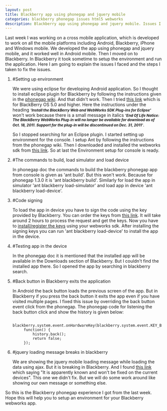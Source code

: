 ```yaml
---
layout: post
title: Blackberry app using phonegap and jquery mobile
categories: blackberry phonegap issues html5 webworks
description: Blackberry app using phonegap and jquery mobile. Issues I faced while developing blackberry app using phonegap and jquery mobile.
---
```


Last week I was working on a cross mobile application, which is
developed to work on all the mobile platforms including Android,
Blackberry, iPhone and Windows mobile. We developed the app using
phonegap and jquery mobile, and it worked well in Android mobile. Then I
moved on to Blackberry. In Blackberry it took sometime to setup the
environment and run the application. Here I am going to explain the
issues I faced and the steps I taken to fix the issues.

1. #Setting up environment

      We were using eclipse for developing Android application. So I thought
      to install eclipse plugin for Blackberry by following the instructions
      given in the [phonegap wiki](http://wiki.phonegap.com/w/page/25653281/Getting%20Started%20with%20PhoneGap-BlackBerry%20with%20the%20Latest%20Environment). And
      that didn't work. Then I tried [this link](http://wiki.phonegap.com/w/page/31930982/Getting%20Started%20with%20PhoneGap%20BlackBerry%20WebWorks) which is for
      BlackBerry OS 5.0 and higher. Here the instructions under the
      heading <small markdown="1">***'Install the BlackBerry Web and
      WebWorks SDK Plug-ins for Eclipse'***</small> won't work because there is a small
      message in italics <small markdown="1">***'End Of Life Notice: The BlackBerry WebWorks
      Plug-in will no longer be available for download as of Oct. 18, 2011. Support for the plug-in will be discontinued on Dec. 31, 2011'***</small>. 

      So I stopped searching for an Eclipse plugin. I started
      setting up environment for the console. I setup Ant by following the instructions
      from the phonegap wiki. Then I downloaded and installed the
      webworks sdk from [this link](https://bdsc.webapps.blackberry.com/html5/download/sdk). So at last the
      Environment setup for console is ready. 

2. #The commands to build, load simulator and load device

      In phonegap doc the commands to build the blackberry phonegap app from
      console is given as 'ant build'. But this won't work. Because for
      phonegap 1.3.0 it is 'ant blackberry build'. Similarly for load the
      app in simulator 'ant blackberry load-simulator' and load app in
      device 'ant blackberry load-device'.

3. #Code signing

      To load the app in device you have to sign the code using the key
      provided by Blackberry. You can order the keys from [this link](https://www.blackberry.com/SignedKeys/). It will take around 2
      hours to process the request and get the keys. Now you have to [install/register the keys](https://bdsc.webapps.blackberry.com/html5/documentation/ww_publishing/signing_setup_smartphone_apps_1920010_11.html) using your webworks sdk. After installing the signing keys you can run 'ant blackberry load-device'
      to install the app in the device.

4. #Testing app in the device

      In the phonegap doc it is mentioned that the installed app will be
      available in the Downloads section of Blackberry. But I couldn't find
      the installed app there. So I opened the app by searching in
      blackberry search. 

5. #Back button in Blackberry exits the application

      In Android the back button loads the previous screen of the app. But
      in Blackberry if you press the back button it exits the app even if
      you have visited multiple pages. I fixed this issue by overriding the
      back button event click from the phonegap. The phonegap code for
      listening the back button click and show the history is given below:

         blackberry.system.event.onHardwareKey(blackberry.system.event.KEY_BACK, 
            function() { 
                history.back();
                return false;
            }); 

6. #jquery loading message breaks in blackberry

      We are showing the jquery mobile loading message while loading the
      data using ajax. But it is breaking in Blackberry. And I found [this link](http://forum.jquery.com/topic/mobile-showpageloadingmsg-appearing-in-wrong-position-on-blackberry) which saying "It is apparently known and won't be fixed on the current
      devices". This one we didn't fix. But we will do some work around like
      showing our own message or something else.

So this is the Blackberry phonegap experience I got from the last
week. Hope this will help you to setup an environment for your
Blackberry webworks app.
